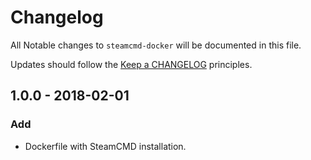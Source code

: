 # Changelog

All Notable changes to `steamcmd-docker` will be documented in this file.

Updates should follow the [Keep a CHANGELOG](http://keepachangelog.com/) principles.

## 1.0.0 - 2018-02-01

### Add
- Dockerfile with SteamCMD installation.
